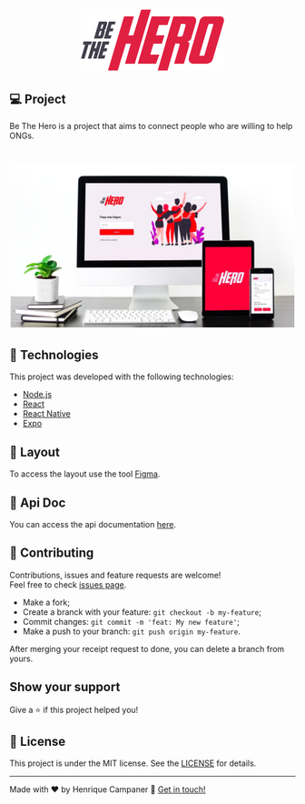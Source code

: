 <h1 align="center">
    <img alt="BeTheHero" title="#BeTheHero" src="https://github.com/henriquecampaner/beahero/blob/master/frontend/src/assets/logo.svg" width="50%" />
</h1>

## 💻 Project

Be The Hero is a project that aims to connect people who are willing to help ONGs.

<h1 align="center">
    <img alt="Login-Page" title="Login-Page" src="./display.jpeg" width="500px" />
</h1>


## :rocket: Technologies

This project was developed with the following technologies:

- [Node.js](https://nodejs.org/en/) 
- [React](https://reactjs.org)
- [React Native](https://facebook.github.io/react-native/)
- [Expo](https://expo.io/)

## :art: Layout

To access the layout use the tool [Figma](https://www.figma.com/file/2C2yvw7jsCOGmaNUDftX9n/Be-The-Hero---OmniStack-11?node-id=0%3A1).

## :notebook: Api Doc

You can access the api documentation [here](https://github.com/henriquecampaner/beahero/tree/master/mobile/).

## 🤝 Contributing

Contributions, issues and feature requests are welcome!<br />Feel free to check [issues page](https://github.com/henriquecampaner/beahero).
- Make a fork;
- Create a branck with your feature: `git checkout -b my-feature`;
- Commit changes: `git commit -m 'feat: My new feature'`;
- Make a push to your branch: `git push origin my-feature`.

After merging your receipt request to done, you can delete a branch from yours.

## Show your support

Give a ⭐️ if this project helped you!

## :memo: License

This project is under the MIT license. See the [LICENSE](LICENSE.md) for details.

---

Made with ♥ by Henrique Campaner :wave: [Get in touch!](https://www.linkedin.com/in/henrique-campaner/)
